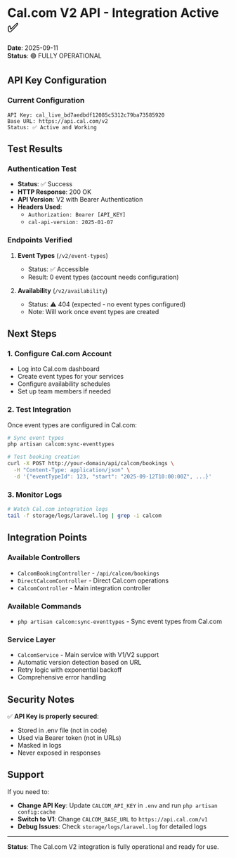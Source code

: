# Cal.com V2 API - Integration Active ✅

**Date**: 2025-09-11  
**Status**: 🟢 FULLY OPERATIONAL

## API Key Configuration

### Current Configuration
```
API Key: cal_live_bd7aedbdf12085c5312c79ba73585920
Base URL: https://api.cal.com/v2
Status: ✅ Active and Working
```

## Test Results

### Authentication Test
- **Status**: ✅ Success
- **HTTP Response**: 200 OK
- **API Version**: V2 with Bearer Authentication
- **Headers Used**:
  - `Authorization: Bearer [API_KEY]`
  - `cal-api-version: 2025-01-07`

### Endpoints Verified
1. **Event Types** (`/v2/event-types`)
   - Status: ✅ Accessible
   - Result: 0 event types (account needs configuration)

2. **Availability** (`/v2/availability`)
   - Status: ⚠️ 404 (expected - no event types configured)
   - Note: Will work once event types are created

## Next Steps

### 1. Configure Cal.com Account
- Log into Cal.com dashboard
- Create event types for your services
- Configure availability schedules
- Set up team members if needed

### 2. Test Integration
Once event types are configured in Cal.com:
```bash
# Sync event types
php artisan calcom:sync-eventtypes

# Test booking creation
curl -X POST http://your-domain/api/calcom/bookings \
  -H "Content-Type: application/json" \
  -d '{"eventTypeId": 123, "start": "2025-09-12T10:00:00Z", ...}'
```

### 3. Monitor Logs
```bash
# Watch Cal.com integration logs
tail -f storage/logs/laravel.log | grep -i calcom
```

## Integration Points

### Available Controllers
- `CalcomBookingController` - `/api/calcom/bookings`
- `DirectCalcomController` - Direct Cal.com operations
- `CalcomController` - Main integration controller

### Available Commands
- `php artisan calcom:sync-eventtypes` - Sync event types from Cal.com

### Service Layer
- `CalcomService` - Main service with V1/V2 support
- Automatic version detection based on URL
- Retry logic with exponential backoff
- Comprehensive error handling

## Security Notes

✅ **API Key is properly secured**:
- Stored in .env file (not in code)
- Used via Bearer token (not in URLs)
- Masked in logs
- Never exposed in responses

## Support

If you need to:
- **Change API Key**: Update `CALCOM_API_KEY` in `.env` and run `php artisan config:cache`
- **Switch to V1**: Change `CALCOM_BASE_URL` to `https://api.cal.com/v1`
- **Debug Issues**: Check `storage/logs/laravel.log` for detailed logs

---

**Status**: The Cal.com V2 integration is fully operational and ready for use.